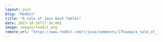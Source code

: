 ```yaml
---
layout: post
blog: "Reddit"
title: "A tale of Java Hash Tables"
date: 2023-10-26T17:36:06Z
image: images/reddit.png
remote_url: "https://www.reddit.com/r/java/comments/17h1wop/a_tale_of_java_hash_tables/"
---
```

